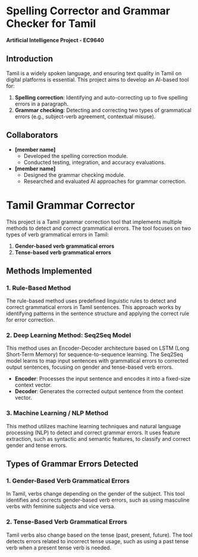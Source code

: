 # Spelling Corrector and Grammar Checker for Tamil  
**Artificial Intelligence Project - EC9640**

## Introduction  
Tamil is a widely spoken language, and ensuring text quality in Tamil on digital platforms is essential. This project aims to develop an AI-based tool for:  
1. **Spelling correction**: Identifying and auto-correcting up to five spelling errors in a paragraph.  
2. **Grammar checking**: Detecting and correcting two types of grammatical errors (e.g., subject-verb agreement, contextual misuse).  

## Collaborators  
- **[member name]**  
  - Developed the spelling correction module.  
  - Conducted testing, integration, and accuracy evaluations.  
- **[member name]**  
  - Designed the grammar checking module.  
  - Researched and evaluated AI approaches for grammar correction.

 
# Tamil Grammar Corrector

This project is a Tamil grammar correction tool that implements multiple methods to detect and correct grammatical errors. The tool focuses on two types of verb grammatical errors in Tamil:
1. **Gender-based verb grammatical errors**
2. **Tense-based verb grammatical errors**

## Methods Implemented

### 1. Rule-Based Method
The rule-based method uses predefined linguistic rules to detect and correct grammatical errors in Tamil sentences. This approach works by identifying patterns in the sentence structure and applying the correct rule for error correction.

### 2. Deep Learning Method: Seq2Seq Model
This method uses an Encoder-Decoder architecture based on LSTM (Long Short-Term Memory) for sequence-to-sequence learning. The Seq2Seq model learns to map input sentences with grammatical errors to corrected output sentences, focusing on gender and tense-based verb errors.

- **Encoder**: Processes the input sentence and encodes it into a fixed-size context vector.
- **Decoder**: Generates the corrected output sentence from the context vector.

### 3. Machine Learning / NLP Method
This method utilizes machine learning techniques and natural language processing (NLP) to detect and correct grammar errors. It uses feature extraction, such as syntactic and semantic features, to classify and correct gender and tense errors.

## Types of Grammar Errors Detected

### 1. Gender-Based Verb Grammatical Errors
In Tamil, verbs change depending on the gender of the subject. This tool identifies and corrects gender-based verb errors, such as using masculine verbs with feminine subjects and vice versa.

### 2. Tense-Based Verb Grammatical Errors
Tamil verbs also change based on the tense (past, present, future). The tool detects errors related to incorrect tense usage, such as using a past tense verb when a present tense verb is needed.

